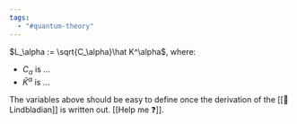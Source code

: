 ```yaml
---
tags:
  - "#quantum-theory"
---
```

$L_\alpha := \sqrt{C_\alpha}\hat K^\alpha$, where:
- $C_\alpha$ is ...
- $\hat K^\alpha$ is ...

The variables above should be easy to define once the derivation of the [[📘 Lindbladian]] is written out. [[Help me ❓]].